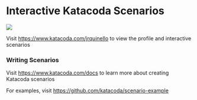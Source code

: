 # Interactive Katacoda Scenarios

[![](http://shields.katacoda.com/katacoda/jrquinello/count.svg)](https://www.katacoda.com/jrquinello "Get your profile on Katacoda.com")

Visit https://www.katacoda.com/jrquinello to view the profile and interactive scenarios

### Writing Scenarios
Visit https://www.katacoda.com/docs to learn more about creating Katacoda scenarios

For examples, visit https://github.com/katacoda/scenario-example
